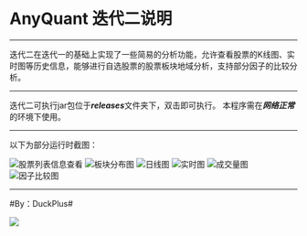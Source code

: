 # AnyQuant 迭代二说明


----------
  迭代二在迭代一的基础上实现了一些简易的分析功能，允许查看股票的K线图、实时图等历史信息，能够进行自选股票的股票板块地域分析，支持部分因子的比较分析。
  


----------


  迭代二可执行jar包位于***releases***文件夹下，双击即可执行。
本程序需在***网络正常***的环境下使用。


----------
以下为部分运行时截图：


![股票列表信息查看][1]
![板块分布图][2]
![日线图][3]
![实时图][4]
![成交量图][5]
![因子比较图][6]


----------
#By：DuckPlus#

![](http://ww2.sinaimg.cn/large/005L5iMGjw1f2e0i50ic7j30dw0dxdgk.jpg)

  [1]: http://ww2.sinaimg.cn/mw690/005L5iMGgw1f3dminrn12j31kw13eh21.jpg
  [2]: http://ww4.sinaimg.cn/mw690/005L5iMGgw1f3dmi457f6j31kw13s7e1.jpg
  [3]: http://ww4.sinaimg.cn/mw690/005L5iMGgw1f3dmh5fly9j31kw13edsn.jpg
  [4]: http://ww4.sinaimg.cn/mw690/005L5iMGgw1f3dmgdngaaj31kw13sdpa.jpg
  [5]: http://ww1.sinaimg.cn/mw690/005L5iMGgw1f3dmf3tdrzj31kw13sam1.jpg
  [6]: http://ww1.sinaimg.cn/mw690/005L5iMGgw1f3dmhhm7c2j31kw13enc2.jpg